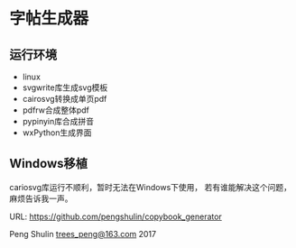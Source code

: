 字帖生成器
==========

运行环境
--------

* linux
* svgwrite库生成svg模板
* cairosvg转换成单页pdf
* pdfrw合成整体pdf
* pypinyin库合成拼音
* wxPython生成界面

Windows移植
-----------
cariosvg库运行不顺利，暂时无法在Windows下使用，
若有谁能解决这个问题，麻烦告诉我一声。


URL: <https://github.com/pengshulin/copybook_generator>

Peng Shulin <trees_peng@163.com> 2017

